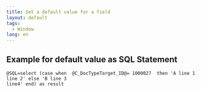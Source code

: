 ```yaml
---
title: Set a default value for a field
layout: default
tags:  
  - Window
lang: en
---
```



## Example for default value as SQL Statement

```
@SQL=select (case when  @C_DocTypeTarget_ID@= 1000027  then 'A line 1
line 2' else 'B line 3
line4' end) as result
```